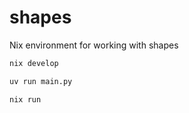 # shapes

Nix environment for working with shapes

```bash
nix develop
```

```bash
uv run main.py
```

```bash
nix run
```
